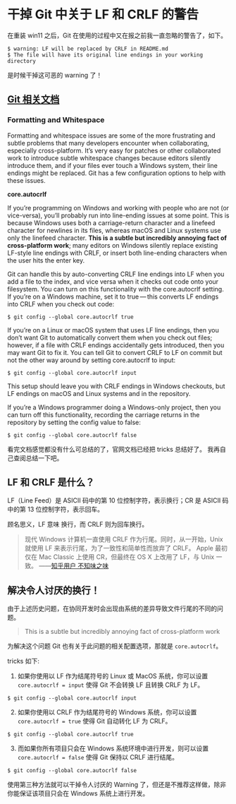 # 干掉 Git 中关于 LF 和 CRLF 的警告

在重装 win11 之后，Git 在使用的过程中又在报之前我一直忽略的警告了，如下。

```
$ warning: LF will be replaced by CRLF in README.md
$ The file will have its original line endings in your working directory
```

是时候干掉这可恶的 warning 了！

## [Git 相关文档](https://git-scm.com/book/en/v2/Customizing-Git-Git-Configuration)

### Formatting and Whitespace
Formatting and whitespace issues are some of the more frustrating and subtle problems that many developers encounter when collaborating, especially cross-platform. It’s very easy for patches or other collaborated work to introduce subtle whitespace changes because editors silently introduce them, and if your files ever touch a Windows system, their line endings might be replaced. Git has a few configuration options to help with these issues.

**core.autocrlf**

If you’re programming on Windows and working with people who are not (or vice-versa), you’ll probably run into line-ending issues at some point. This is because Windows uses both a carriage-return character and a linefeed character for newlines in its files, whereas macOS and Linux systems use only the linefeed character. **This is a subtle but incredibly annoying fact of cross-platform work**; many editors on Windows silently replace existing LF-style line endings with CRLF, or insert both line-ending characters when the user hits the enter key.

Git can handle this by auto-converting CRLF line endings into LF when you add a file to the index, and vice versa when it checks out code onto your filesystem. You can turn on this functionality with the core.autocrlf setting. If you’re on a Windows machine, set it to true — this converts LF endings into CRLF when you check out code:

```
$ git config --global core.autocrlf true
```
If you’re on a Linux or macOS system that uses LF line endings, then you don’t want Git to automatically convert them when you check out files; however, if a file with CRLF endings accidentally gets introduced, then you may want Git to fix it. You can tell Git to convert CRLF to LF on commit but not the other way around by setting core.autocrlf to input:
```
$ git config --global core.autocrlf input
```

This setup should leave you with CRLF endings in Windows checkouts, but LF endings on macOS and Linux systems and in the repository.

If you’re a Windows programmer doing a Windows-only project, then you can turn off this functionality, recording the carriage returns in the repository by setting the config value to false:
```
$ git config --global core.autocrlf false
```

看完文档感觉都没有什么可总结的了，官网文档已经把 tricks 总结好了。
我再自己查阅总结一下吧。
## LF 和 CRLF 是什么？
LF（Line Feed）是 ASICII 码中的第 10 位控制字符，表示换行；CR 是 ASICII 码中的第 13 位控制字符，表示回车。

顾名思义，LF 意味 换行，而 CRLF 则为回车换行。

> 现代 Windows 计算机一直使用 CRLF 作为行尾。同时，从一开始，Unix 就使用 LF 来表示行尾，为了一致性和简单性而放弃了 CRLF。 Apple 最初仅在 Mac Classic 上使用 CR，但最终在 OS X 上改用了 LF，与 Unix 一致。 ——[知乎用户 不知味之味](https://zhuanlan.zhihu.com/p/380574688)

## 解决令人讨厌的换行！

由于上述历史问题，在协同开发时会出现由系统的差异导致文件行尾的不同的问题。

>This is a subtle but incredibly annoying fact of cross-platform work

为解决这个问题 Git 也有关于此问题的相关配置选项，那就是 `core.autocrlf`。

tricks 如下:

1. 如果你使用以 LF 作为结尾符号的 Linux 或 MacOS 系统，你可以设置 `core.autocrlf = input` 使得 Git 不会转换 LF 且转换 CRLF 为 LF。

```
$ git config --global core.autocrlf input
```
2. 如果你使用以 CRLF 作为结尾符号的 Windows 系统，你可以设置 `core.autocrlf = true` 使得 Git 自动转化 LF 为 CRLF。

```
$ git config --global core.autocrlf true
```
3. 而如果你所有项目只会在 Windows 系统环境中进行开发，则可以设置 `core.autocrlf = false` 使得 Git 保持以 CRLF 进行结尾。
```
$ git config --global core.autocrlf false
```

使用第三种方法就可以干掉令人讨厌的 Warning 了，但还是不推荐这样做，除非你能保证该项目只会在 Windows 系统上进行开发。



